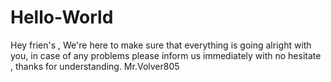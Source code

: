 # Hello-World

Hey frien's , 
  We're here to make sure that everything is going alright with you, in case of any
problems please inform us immediately with no hesitate , thanks for understanding.
                                                                     Mr.Volver805
